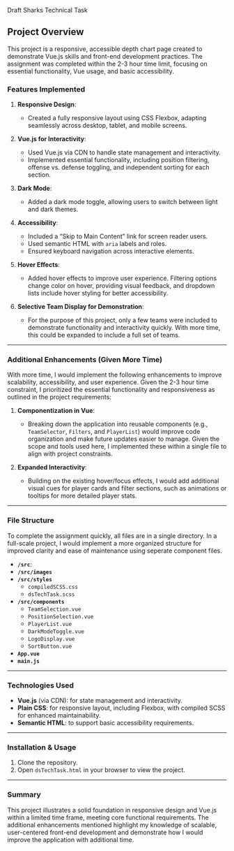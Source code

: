 Draft Sharks Technical Task

## Project Overview

This project is a responsive, accessible depth chart page created to demonstrate Vue.js skills and front-end development practices. The assignment was completed within the 2-3 hour time limit, focusing on essential functionality, Vue usage, and basic accessibility.

### Features Implemented

1. **Responsive Design**: 
   - Created a fully responsive layout using CSS Flexbox, adapting seamlessly across desktop, tablet, and mobile screens.
   
2. **Vue.js for Interactivity**:
   - Used Vue.js via CDN to handle state management and interactivity.
   - Implemented essential functionality, including position filtering, offense vs. defense toggling, and independent sorting for each section.

3. **Dark Mode**:
   - Added a dark mode toggle, allowing users to switch between light and dark themes.

4. **Accessibility**:
   - Included a “Skip to Main Content” link for screen reader users.
   - Used semantic HTML with `aria` labels and roles.
   - Ensured keyboard navigation across interactive elements.

5. **Hover Effects**:
   - Added hover effects to improve user experience. Filtering options change color on hover, providing visual feedback, and dropdown lists include hover styling for better accessibility.

6. **Selective Team Display for Demonstration**:
   - For the purpose of this project, only a few teams were included to demonstrate functionality and interactivity quickly. With more time, this could be expanded to include a full set of teams.

---

### Additional Enhancements (Given More Time)

With more time, I would implement the following enhancements to improve scalability, accessibility, and user experience. Given the 2-3 hour time constraint, I prioritized the essential functionality and responsiveness as outlined in the project requirements:

1. **Componentization in Vue**:
   - Breaking down the application into reusable components (e.g., `TeamSelector`, `Filters`, and `PlayerList`) would improve code organization and make future updates easier to manage. Given the scope and tools used here, I implemented these within a single file to align with project constraints.

2. **Expanded Interactivity**:
   - Building on the existing hover/focus effects, I would add additional visual cues for player cards and filter sections, such as animations or tooltips for more detailed player stats.

---

### File Structure

To complete the assignment quickly, all files are in a single directory. In a full-scale project, I would implement a more organized structure for improved clarity and ease of maintenance using seperate component files.
   - **`/src`**:
   - **`/src/images`**
   - **`/src/styles`**
     - `compiledSCSS.css`
     - `dsTechTask.scss`
   - **`/src/components`**
     - `TeamSelection.vue`
     - `PositionSelection.vue`
     - `PlayerList.vue`
     - `DarkModeToggle.vue`
     - `LogoDisplay.vue`
     - `SortButton.vue`
   - **`App.vue`**
   - **`main.js`**

---

### Technologies Used

- **Vue.js** (via CDN): for state management and interactivity.
- **Plain CSS**: for responsive layout, including Flexbox, with compiled SCSS for enhanced maintainability.
- **Semantic HTML**: to support basic accessibility requirements.

---

### Installation & Usage

1. Clone the repository.
2. Open `dsTechTask.html` in your browser to view the project.

---

### Summary

This project illustrates a solid foundation in responsive design and Vue.js within a limited time frame, meeting core functional requirements. The additional enhancements mentioned highlight my knowledge of scalable, user-centered front-end development and demonstrate how I would improve the application with additional time.
